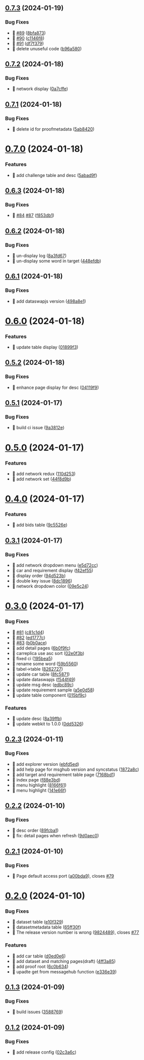 

## [0.7.3](https://github.com/dataswap/explorer/compare/0.7.2...0.7.3) (2024-01-19)


### Bug Fixes

* 🐛 [#89](https://github.com/dataswap/explorer/issues/89) ([8bfa873](https://github.com/dataswap/explorer/commit/8bfa873c0b654a28855476ab423047e4ffad8ee8))
* 🐛 [#90](https://github.com/dataswap/explorer/issues/90) ([c1146f8](https://github.com/dataswap/explorer/commit/c1146f8ac0a31889fe5ee1d6ec6b5502f57beef1))
* 🐛 [#91](https://github.com/dataswap/explorer/issues/91) ([df7f379](https://github.com/dataswap/explorer/commit/df7f379860015e8d079bf9576192bbe3928d9b3b))
* 🐛 delete unuseful code ([b96a580](https://github.com/dataswap/explorer/commit/b96a5803575867e7db44d0ee519d66608d74af22))

## [0.7.2](https://github.com/dataswap/explorer/compare/0.7.1...0.7.2) (2024-01-18)


### Bug Fixes

* 🐛 network display ([0a7cffe](https://github.com/dataswap/explorer/commit/0a7cffebede77ee4690c5d8d7407cc6a1336a130))

## [0.7.1](https://github.com/dataswap/explorer/compare/0.7.0...0.7.1) (2024-01-18)


### Bug Fixes

* 🐛 delete id for proofmetadata ([5ab8420](https://github.com/dataswap/explorer/commit/5ab84206d18f6cb887466e4067c4114685b7cd78))

# [0.7.0](https://github.com/dataswap/explorer/compare/0.6.3...0.7.0) (2024-01-18)


### Features

* 🎸 add challenge table and desc ([5abad9f](https://github.com/dataswap/explorer/commit/5abad9fbb7158b26891d7ce238eab08d82536002))

## [0.6.3](https://github.com/dataswap/explorer/compare/0.6.2...0.6.3) (2024-01-18)


### Bug Fixes

* 🐛 [#84](https://github.com/dataswap/explorer/issues/84) [#87](https://github.com/dataswap/explorer/issues/87) ([f853db1](https://github.com/dataswap/explorer/commit/f853db1e8942c143a69333092450b13df5490be4))

## [0.6.2](https://github.com/dataswap/explorer/compare/0.6.1...0.6.2) (2024-01-18)


### Bug Fixes

* 🐛 un-display log ([8a3fd67](https://github.com/dataswap/explorer/commit/8a3fd6701d96a8b25c7a160e870a9e1dfa9319fe))
* 🐛 un-display some word in target ([448efdb](https://github.com/dataswap/explorer/commit/448efdb573f8da5787275ffd7e42b90146d79970))

## [0.6.1](https://github.com/dataswap/explorer/compare/0.6.0...0.6.1) (2024-01-18)


### Bug Fixes

* 🐛 add dataswapjs version ([498a8e1](https://github.com/dataswap/explorer/commit/498a8e1cbaf4fb34910067f90d21fd65a67908a1))

# [0.6.0](https://github.com/dataswap/explorer/compare/0.5.2...0.6.0) (2024-01-18)


### Features

* 🎸 update table display ([01899f3](https://github.com/dataswap/explorer/commit/01899f3802231857b420c63aa7b36ebfcbd4d213))

## [0.5.2](https://github.com/dataswap/explorer/compare/0.5.1...0.5.2) (2024-01-18)


### Bug Fixes

* 🐛 enhance page display for desc ([04119f9](https://github.com/dataswap/explorer/commit/04119f97bb813a93609f86a222c74ddaca807c8d))

## [0.5.1](https://github.com/dataswap/explorer/compare/0.5.0...0.5.1) (2024-01-17)


### Bug Fixes

* 🐛 build ci issue ([9a3812e](https://github.com/dataswap/explorer/commit/9a3812e9d29c278833091fe7efe2a1282046789e))

# [0.5.0](https://github.com/dataswap/explorer/compare/0.4.0...0.5.0) (2024-01-17)


### Features

* 🎸 add network redux ([110d253](https://github.com/dataswap/explorer/commit/110d2531492e77b3b418a017f72b7e5f8aae41d7))
* 🎸 add network set ([44f8d9b](https://github.com/dataswap/explorer/commit/44f8d9b86a4cac72f7410e3a20f27df7d086a0be))

# [0.4.0](https://github.com/dataswap/explorer/compare/0.3.1...0.4.0) (2024-01-17)


### Features

* 🎸 add bids table ([9c5526e](https://github.com/dataswap/explorer/commit/9c5526e6f5191d8f88fb24a2ca98c943b9f101b6))

## [0.3.1](https://github.com/dataswap/explorer/compare/0.3.0...0.3.1) (2024-01-17)


### Bug Fixes

* 🐛 add network dropdown menu ([e5d72cc](https://github.com/dataswap/explorer/commit/e5d72cc2bb1b8a61e72f437c022349da9c0d6d2d))
* 🐛 car and requirement display ([f42ef55](https://github.com/dataswap/explorer/commit/f42ef557ca85f8b7edd0a7c6647f8b64393e5ffa))
* 🐛 display order ([94d523b](https://github.com/dataswap/explorer/commit/94d523bdb995dfffb8fb3e8d10d843277e79b443))
* 🐛 double key issue ([8dc1896](https://github.com/dataswap/explorer/commit/8dc18966551dc3ccbd926f2cfbe4f7dedcedebfb))
* 🐛 network dropdown color ([09e5c24](https://github.com/dataswap/explorer/commit/09e5c241d73b3e95fbdc087244075071c9205dbb))

# [0.3.0](https://github.com/dataswap/explorer/compare/0.2.3...0.3.0) (2024-01-17)


### Bug Fixes

* 🐛 [#81](https://github.com/dataswap/explorer/issues/81) ([c81c1d4](https://github.com/dataswap/explorer/commit/c81c1d46b381bea85cf31111669965325801ca26))
* 🐛 [#82](https://github.com/dataswap/explorer/issues/82) ([ed1777c](https://github.com/dataswap/explorer/commit/ed1777c8dd60b61bd289847f5c15dce0760656cc))
* 🐛 [#83](https://github.com/dataswap/explorer/issues/83) ([b0b0ace](https://github.com/dataswap/explorer/commit/b0b0acee0075a76fe57df68c334e49861fe09f5c))
* 🐛 add detail pages ([6b0f9fc](https://github.com/dataswap/explorer/commit/6b0f9fc1a632a9170fe7274536a116abf2f5fc1e))
* 🐛 carreplica use asc sort ([02e0f3b](https://github.com/dataswap/explorer/commit/02e0f3ba6506fb52b797e89faae73afdac5211e4))
* 🐛 fixed ci ([195bea5](https://github.com/dataswap/explorer/commit/195bea59294c25b752dbfcbf0004a1f2af5f662d))
* 🐛 rename some word ([59b5560](https://github.com/dataswap/explorer/commit/59b556090056f89db72c4f6be533662cfdf02830))
* 🐛 tabel->table ([8262727](https://github.com/dataswap/explorer/commit/826272714e00f346793ec4f9ed2f3af3726532ef))
* 🐛 update car table ([8fc5871](https://github.com/dataswap/explorer/commit/8fc58711eb91db242ab3eb822138cba676f7e730))
* 🐛 update dataswapjs ([f544f49](https://github.com/dataswap/explorer/commit/f544f4941f646d7cc975dd88588da69e2bdb6558))
* 🐛 update msg desc ([edbc89c](https://github.com/dataswap/explorer/commit/edbc89c5eb2ac4faaefe6d9717e4f8015bc7ee39))
* 🐛 update requirement  sample ([a5e0d58](https://github.com/dataswap/explorer/commit/a5e0d5805c2a0e06ead18f8f583c29deffa4a27e))
* 🐛 update table component ([015bf9c](https://github.com/dataswap/explorer/commit/015bf9ced54f7e719e761cf30693c0ec3198716a))


### Features

* 🎸 update desc ([8a39ffb](https://github.com/dataswap/explorer/commit/8a39ffbb9e48c6c9bfdc4ae7ef6647eb5acc9f83))
* 🎸 update webkit to 1.0.0 ([0dd5326](https://github.com/dataswap/explorer/commit/0dd5326e8e9a4d26f0fed78033d5ab3c5d4f91c2))

## [0.2.3](https://github.com/dataswap/explorer/compare/0.2.2...0.2.3) (2024-01-11)


### Bug Fixes

* 🐛 add explorer version ([ebfd5ed](https://github.com/dataswap/explorer/commit/ebfd5edec2980ed7d3f2527503bc88ad0e947105))
* 🐛 add help page for msghub version and syncstatus ([1872a8c](https://github.com/dataswap/explorer/commit/1872a8cb4cb3af2e1987d059593eae916f63a50b))
* 🐛 add target and requirement table page ([7168bd1](https://github.com/dataswap/explorer/commit/7168bd129a65afd5f69e7ebdb270318bd428cd90))
* 🐛 index page ([f88e3bd](https://github.com/dataswap/explorer/commit/f88e3bd80e51cfda6db9b6463f413d7051a6820a))
* 🐛 menu highlight ([8166f61](https://github.com/dataswap/explorer/commit/8166f61cc42bb666ac08f6c86ec9c616bb911103))
* 🐛 menu highlight ([141e66f](https://github.com/dataswap/explorer/commit/141e66fd534c65439c0a8f0fffd8ad81e6a1d6de))

## [0.2.2](https://github.com/dataswap/explorer/compare/0.2.1...0.2.2) (2024-01-10)


### Bug Fixes

* 🐛 desc order ([89fcba1](https://github.com/dataswap/explorer/commit/89fcba157bebde0e9406b88e4cf7ed417d74d9fa))
* 🐛 fix: detail pages when refresh ([9d0aec0](https://github.com/dataswap/explorer/commit/9d0aec05fa0007b9fe3a543133634000dc34bb03))

## [0.2.1](https://github.com/dataswap/explorer/compare/0.2.0...0.2.1) (2024-01-10)


### Bug Fixes

* 🐛 Page default access port ([a00bda9](https://github.com/dataswap/explorer/commit/a00bda90bb208eec1e45d2941b68a46c22b00d9f)), closes [#79](https://github.com/dataswap/explorer/issues/79)

# [0.2.0](https://github.com/dataswap/explorer/compare/0.1.3...0.2.0) (2024-01-10)


### Bug Fixes

* 🐛 dataset table ([e10f329](https://github.com/dataswap/explorer/commit/e10f329af6f08c19909f081fe8e197e18c14e2aa))
* 🐛 datasetmetadata table ([65ff30f](https://github.com/dataswap/explorer/commit/65ff30f555e5e7665dbbeb45b65b9ccecbffd15b))
* 🐛 The release version number is wrong ([9824489](https://github.com/dataswap/explorer/commit/98244897bf0b1accb7c95ffbaed38a1853c21a51)), closes [#77](https://github.com/dataswap/explorer/issues/77)


### Features

* 🎸 add car table ([d0ed0e6](https://github.com/dataswap/explorer/commit/d0ed0e6488887fa9b3eac64b8316a73a3a1746b0))
* 🎸 add dataset and matching pages(draft) ([4ff3a85](https://github.com/dataswap/explorer/commit/4ff3a8504ee6d47d8a7da998e9d92125b3d9df60))
* 🎸 add proof root ([6c0b634](https://github.com/dataswap/explorer/commit/6c0b63458192404c2c45254e36239f359a24bef9))
* 🎸 upadte get from messagehub function ([e336e39](https://github.com/dataswap/explorer/commit/e336e39c4f4f2090f24f0b441bbf1959cee2e43c))

## [0.1.3](https://github.com/dataswap/explorer/compare/0.1.2...0.1.3) (2024-01-09)


### Bug Fixes

* 🐛 build issues ([3588769](https://github.com/dataswap/explorer/commit/35887693771f61cfe2bcff314f8e88507a236a69))

## [0.1.2](https://github.com/dataswap/explorer/compare/0.1.1...0.1.2) (2024-01-09)


### Bug Fixes

* 🐛 add release config ([02c3a6c](https://github.com/dataswap/explorer/commit/02c3a6cebd6b0a845184eaecff461fb82b05bbb5))
